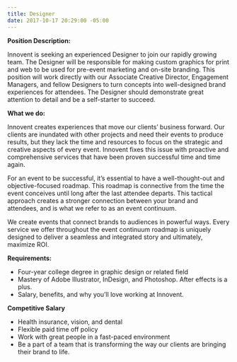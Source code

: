 ```yaml
---
title: Designer
date: 2017-10-17 20:29:00 -05:00
---
```


**Position Description:**

Innovent is seeking an experienced Designer to join our rapidly growing team. The Designer will be responsible for making custom graphics for print and web to be used for pre-event marketing and on-site branding. This position will work directly with our Associate Creative Director, Engagement Managers, and fellow Designers to turn concepts into well-designed brand experiences for attendees. The Designer should demonstrate great attention to detail and be a self-starter to succeed.

**What we do:**

Innovent creates experiences that move our clients’ business forward. Our clients are inundated with other projects and need their events to produce results, but they lack the time and resources to focus on the strategic and creative aspects of every event. Innovent fixes this issue with proactive and comprehensive services that have been proven successful time and time again.

For an event to be successful, it’s essential to have a well-thought-out and objective-focused roadmap. This roadmap is connective from the time the event conceives until long after the last attendee departs. This tactical approach creates a stronger connection between your brand and attendees, and is what we refer to as an event continuum.

We create events that connect brands to audiences in powerful ways. Every service we offer throughout the event continuum roadmap is uniquely designed to deliver a seamless and integrated story and ultimately, maximize ROI.

**Requirements:**

- Four-year college degree in graphic design or related field
- Mastery of Adobe Illustrator, InDesign, and Photoshop. After effects is a plus.
- Salary, benefits, and why you’ll love working at Innovent.

**Competitive Salary**

- Health insurance, vision, and dental
- Flexible paid time off policy
- Work with great people in a fast-paced environment
- Be a part of a team that is transforming the way our clients are bringing their brand to life.